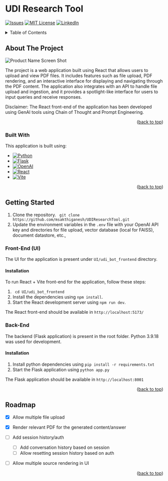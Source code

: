 # UDI Research Tool

<a name="readme-top"></a>

<!-- PROJECT SHIELDS -->
[![Issues][issues-shield]][issues-url]
[![MIT License][license-shield]][license-url]
[![LinkedIn][linkedin-shield]][linkedin-url]


<!-- TABLE OF CONTENTS -->
<details>
  <summary>Table of Contents</summary>
  <ol>
    <li>
      <a href="#about-the-project">About The Project</a>
      <ul>
        <li><a href="#built-with">Built With</a></li>
      </ul>
    </li>
    <li>
      <a href="#getting-started">Getting Started</a>
      <ul>
        <li><a href="#prerequisites">Prerequisites</a></li>
        <li><a href="#installation">Installation</a></li>
      </ul>
    </li>
    <li><a href="#usage">Usage</a></li>
    <li><a href="#roadmap">Roadmap</a></li>
    <li><a href="#contributing">Contributing</a></li>
    <li><a href="#license">License</a></li>
    <li><a href="#contact">Contact</a></li>
    <li><a href="#acknowledgments">Acknowledgments</a></li>
  </ol>
</details>


<!-- ABOUT THE PROJECT -->
## About The Project

![Product Name Screen Shot][product-screenshot]

The project is a web application built using React that allows users to upload and view PDF files. It includes features such as file upload, PDF rendering, and an interactive interface for displaying and navigating through the PDF content. The application also integrates with an API to handle file upload and ingestion, and it provides a spotlight-like interface for users to input queries and receive responses.

Disclaimer: The React front-end of the application has been developed using GenAI tools using Chain of Thought and Prompt Engineering.

<p align="right">(<a href="#readme-top">back to top</a>)</p>

### Built With

This application is built using: 

* [![Python][Python]][Python-url]
* [![Flask][Flask]][Flask-url]
* [![OpenAI][OpenAI]][OpenAI-url]
* [![React][React.js]][React-url]
* [![Vite][Vite]][Vite-url]

<p align="right">(<a href="#readme-top">back to top</a>)</p>


<!-- GETTING STARTED -->
## Getting Started

1. Clone the repository.
``` git clone https://github.com/msakthiganesh/UDIResearchTool.git```
2. Update the environment variables in the ```.env``` file with your OpenAI API key and directories for file upload, vector database (local for FAISS), document datastore, etc.,

### Front-End (UI)

The UI for the application is present under ```UI/udi_bot_frontend``` directory.

#### Installation

To run React + Vite front-end for the application, follow these steps:

1. ``` cd UI/udi_bot_frontend```
2. Install the dependencies using `npm install`.
3. Start the React development server using `npm run dev`.

The React front-end should be available in ```http://localhost:5173/```
### Back-End

The backend (Flask application) is present in the root folder. Python 3.9.18 was used for development.

#### Installation

1. Install python dependencies using ```pip install -r requirements.txt```
2. Start the Flask application using ```python app.py```

The Flask application should be available in ```http://localhost:8001```

<p align="right">(<a href="#readme-top">back to top</a>)</p>


<!-- ROADMAP -->
## Roadmap

- [x] Allow multiple file upload
- [x] Render relevant PDF for the generated content/answer
- [ ] Add session history/auth
  - [ ] Add conversation history based on session
  - [ ] Allow resetting session history based on auth
- [ ] Allow multiple source rendering in UI


<p align="right">(<a href="#readme-top">back to top</a>)</p>



<!-- URLS -->
[issues-shield]: https://img.shields.io/github/issues/msakthiganesh/UDIResearchTool?style=for-the-badge
[issues-url]: https://github.com/msakthiganesh/UDIResearchTool/issues
[license-shield]: https://img.shields.io/github/license/othneildrew/Best-README-Template.svg?style=for-the-badge
[license-url]: https://github.com/msakthiganesh/UDIResearchTool/blob/c9a9d9392ca6182a2614529416c958f2ba1bf75d/LICENSE.txt
[linkedin-shield]: https://img.shields.io/badge/-LinkedIn-black.svg?style=for-the-badge&logo=linkedin&colorB=555
[linkedin-url]: https://www.linkedin.com/in/msakthiganesh/
[product-screenshot]: images/ui.png
[Python]: https://img.shields.io/badge/python-3670A0?style=for-the-badge&logo=python&logoColor=ffdd54
[Python-url]: https://www.python.org/
[Flask]:https://img.shields.io/badge/flask-%23000.svg?style=for-the-badge&logo=flask&logoColor=white
[Flask-url]:https://flask.palletsprojects.com/en/3.0.x/
[OpenAI]: https://img.shields.io/badge/chatGPT-74aa9c?style=for-the-badge&logo=openai&logoColor=white
[OpenAI-url]: https://openai.com/




[React.js]: https://img.shields.io/badge/React-20232A?style=for-the-badge&logo=react&logoColor=61DAFB
[React-url]: https://reactjs.org/
[Vite]:https://img.shields.io/badge/vite-%23646CFF.svg?style=for-the-badge&logo=vite&logoColor=white
[Vite-url]: https://vitejs.dev/





